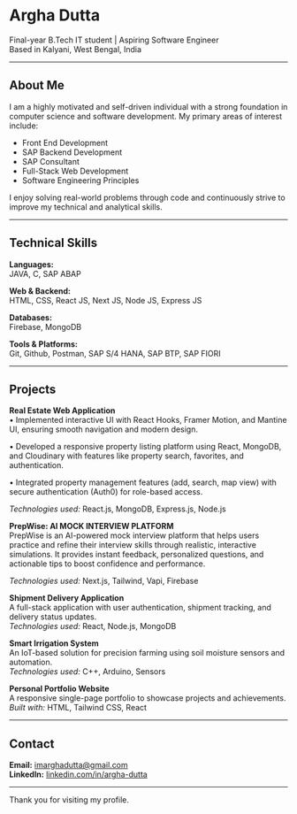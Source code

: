 # Argha Dutta

Final-year B.Tech IT student | Aspiring Software Engineer  
Based in Kalyani, West Bengal, India

---

## About Me

I am a highly motivated and self-driven individual with a strong foundation in computer science and software development. My primary areas of interest include:

- Front End Development
- SAP Backend Development
- SAP Consultant
- Full-Stack Web Development
- Software Engineering Principles

I enjoy solving real-world problems through code and continuously strive to improve my technical and analytical skills.

---

## Technical Skills

**Languages:**  
JAVA, C, SAP ABAP

**Web & Backend:**  
HTML, CSS, React JS, Next JS, Node JS, Express JS

**Databases:**  
Firebase, MongoDB

**Tools & Platforms:**  
Git, Github, Postman, SAP S/4 HANA, SAP BTP, SAP FIORI


---

## Projects

**Real Estate Web Application**  
• Implemented interactive UI with React Hooks, Framer Motion, and Mantine UI, ensuring smooth navigation and
modern design.

• Developed a responsive property listing platform using React, MongoDB, and Cloudinary with features like property
search, favorites, and authentication.

• Integrated property management features (add, search, map view) with secure authentication (Auth0) for role-based
access.

*Technologies used:* React.js, MongoDB, Express.js, Node.js

**PrepWise: AI MOCK INTERVIEW PLATFORM**  
PrepWise is an AI-powered mock interview platform that helps users practice and refine their interview skills through realistic, interactive simulations.
It provides instant feedback, personalized questions, and actionable tips to boost confidence and performance.

*Technologies used:* Next.js, Tailwind, Vapi, Firebase

**Shipment Delivery Application**  
A full-stack application with user authentication, shipment tracking, and delivery status updates.  
*Technologies used:* React, Node.js, MongoDB

**Smart Irrigation System**  
An IoT-based solution for precision farming using soil moisture sensors and automation.  
*Technologies used:* C++, Arduino, Sensors

**Personal Portfolio Website**  
A responsive single-page portfolio to showcase projects and achievements.  
*Built with:* HTML, Tailwind CSS, React

---

## Contact

**Email:** imarghadutta@gmail.com  
**LinkedIn:** [linkedin.com/in/argha-dutta](https://www.linkedin.com/in/argha-dutta)  

---

Thank you for visiting my profile.
